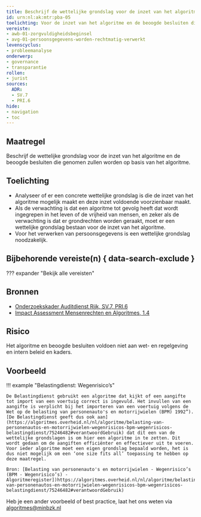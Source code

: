 ```yaml
---
title: Beschrijf de wettelijke grondslag voor de inzet van het algoritme
id: urn:nl:ak:mtr:pba-05
toelichting: Voor de inzet van het algoritme en de beoogde besluiten die genomen zullen worden op basis van het algoritme is een wettelijke grondslag. 
vereiste:
- awb-01-zorgvuldigheidsbeginsel
- avg-01-persoonsgegevens-worden-rechtmatig-verwerkt
levenscyclus: 
- probleemanalyse
onderwerp:
- governance
- transparantie
rollen:
- jurist
sources:
  ADR: 
  - SV.7
  - PRI.6
hide:
- navigation
- toc
---
```

<!-- tags -->

## Maatregel
Beschrijf de wettelijke grondslag voor de inzet van het algoritme en de beoogde besluiten die genomen zullen worden op basis van het algoritme.

## Toelichting 
- Analyseer of er een concrete wettelijke grondslag is die de inzet van het algoritme mogelijk maakt en deze inzet voldoende voorzienbaar maakt. 
- Als de verwachting is dat een algoritme tot gevolg heeft dat wordt ingegrepen in het leven of de vrijheid van mensen, en zeker als de verwachting is dat er grondrechten worden geraakt, moet er een wettelijke grondslag bestaan voor de inzet van het algoritme.
- Voor het verwerken van persoonsgegevens is een wettelijke grondslag noodzakelijk. 

## Bijbehorende vereiste(n) { data-search-exclude }
??? expander "Bekijk alle vereisten"
    <!-- list_vereisten_on_maatregelen_page -->

## Bronnen 
- [Onderzoekskader Auditdienst Rijk, SV.7, PRI.6](https://www.rijksoverheid.nl/documenten/rapporten/2023/07/11/onderzoekskader-algoritmes-adr-2023)
- [Impact Assessment Mensenrechten en Algoritmes, 1.4](../hulpmiddelen/IAMA.md)

## Risico 
Het algoritme en beoogde besluiten voldoen niet aan wet- en regelgeving en intern beleid en kaders.

## Voorbeeld

!!! example "Belastingdienst: Wegenrisico’s"

    De Belastingdienst gebruikt een algoritme dat kijkt of een aangifte tot import van een voertuig correct is ingevuld. Het invullen van een aangifte is verplicht bij het importeren van een voertuig volgens de Wet op de belasting van personenauto's en motorrijwielen (BPM) 1992”). [De Belastingdienst geeft dus ook aan](https://algoritmes.overheid.nl/nl/algoritme/belasting-van-personenautos-en-motorrijwielen-wegenrisicos-bpm-wegenrisicos-belastingdienst/75246482#verantwoordGebruik) dat dit een van de wettelijke grondslagen is om hier een algoritme in te zetten. Dit wordt gedaan om de aangiften efficiënter en effectiever uit te voeren.
    Voor ieder algoritme moet een eigen grondslag bepaald worden, het is dus niet mogelijk om een ‘one size fits all’ toepassing te hebben op deze maatregel.
    
    Bron: [Belasting van personenauto's en motorrijwielen - Wegenrisico’s (BPM - Wegenrisico’s) - Algoritmeregister])https://algoritmes.overheid.nl/nl/algoritme/belasting-van-personenautos-en-motorrijwielen-wegenrisicos-bpm-wegenrisicos-belastingdienst/75246482#verantwoordGebruik)

Heb je een ander voorbeeld of best practice, laat het ons weten via [algoritmes@minbzk.nl](mailto:algoritmes@minbzk.nl)


